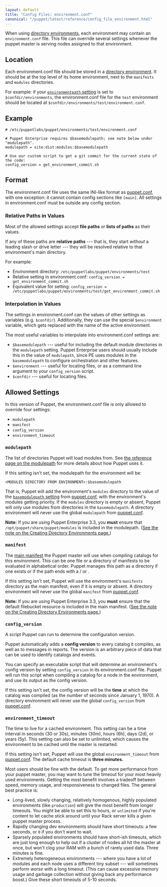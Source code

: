 ```yaml
---
layout: default
title: "Config Files: environment.conf"
canonical: "/puppet/latest/reference/config_file_environment.html"
---
```


[directory environments]: ./environments.html
[environmentpath]: ./environments.html#about-environmentpath
[modulepath]: ./configuration.html#modulepath
[puppet.conf]: ./config_file_main.html
[basemodulepath]: ./configuration.html#basemodulepath
[main manifest]: ./dirs_manifest.html


When using [directory environments][], each environment may contain an `environment.conf` file. This file can override several settings whenever the puppet master is serving nodes assigned to that environment.

## Location

Each environment.conf file should be stored in a [directory environment][directory environments]. It should be at the top level of its home environment, next to the `manifests` and `modules` directories.

For example: if your [`environmentpath` setting][environmentpath] is set to `$confdir/environments`, the environment.conf file for the `test` environment should be located at `$confdir/environments/test/environment.conf`.

## Example

    # /etc/puppetlabs/puppet/environments/test/environment.conf

    # Puppet Enterprise requires $basemodulepath; see note below under "modulepath".
    modulepath = site:dist:modules:$basemodulepath

    # Use our custom script to get a git commit for the current state of the code:
    config_version = get_environment_commit.sh

## Format

The environment.conf file uses the same INI-like format as [puppet.conf][], with one exception: it cannot contain config sections like `[main]`. All settings in environment.conf must be outside any config section.

### Relative Paths in Values

Most of the allowed settings accept **file paths** or **lists of paths** as their values.

If any of these paths are **relative paths** --- that is, they start _without_ a leading slash or drive letter --- they will be resolved relative to that environment's main directory.

For example:

* Environment directory: `/etc/puppetlabs/puppet/environments/test`
* Relative setting in environment.conf: `config_version = get_environment_commit.sh`
* Equivalent value for setting: `config_version = /etc/puppetlabs/puppet/environments/test/get_environment_commit.sh`

### Interpolation in Values

The settings in environment.conf can the values of other settings as variables (e.g. `$confdir`). Additionally, they can use the special `$environment` variable, which gets replaced with the name of the active environment.

The most useful variables to interpolate into environment.conf settings are:

* `$basemodulepath` --- useful for including the default module directories in the `modulepath` setting. Puppet Enterprise users should usually include this in the value of `modulepath`, since PE uses modules in the `basemodulepath` to configure orchestration and other features.
* `$environment` --- useful for locating files, or as a command line argument to your `config_version` script.
* `$confdir` --- useful for locating files.

Allowed Settings
-----

In this version of Puppet, the environment.conf file is only allowed to override four settings:

* `modulepath`
* `manifest`
* `config_version`
* `environment_timeout`

### `modulepath`

The list of directories Puppet will load modules from. See [the reference page on the modulepath][modulepath] for more details about how Puppet uses it.

If this setting isn't set, the modulepath for the environment will be:

    <MODULES DIRECTORY FROM ENVIRONMENT>:$basemodulepath

That is, Puppet will add the environment's `modules` directory to the value of the [`basemodulepath` setting][basemodulepath] from [puppet.conf][], with the environment's modules getting priority. If the `modules` directory is empty or absent, Puppet will only use modules from directories in the `basemodulepath`. A directory environment will never use the global `modulepath` from [puppet.conf][].

**Note:** If you are using Puppet Enterprise 3.3, you **must** ensure that `/opt/puppet/share/puppet/modules` is included in the modulepath. ([See the note on the Creating Directory Environments page.][pe_reqs])

[pe_reqs]: ./environments_creating.html#puppet-enterprise-requirements

### `manifest`

The [main manifest][] the Puppet master will use when compiling catalogs for this environment. This can be one file or a directory of manifests to be evaluated in alphabetical order. Puppet manages this path as a directory if one exists or if the path ends with a / or .

If this setting isn't set, Puppet will use the environment's `manifests` directory as the main manifest, even if it is empty or absent. A directory environment will never use the global `manifest` from [puppet.conf][].

**Note:** If you are using Puppet Enterprise 3.3, you **must** ensure that the default filebucket resource is included in the main manifest. ([See the note on the Creating Directory Environments page.][pe_reqs])

### `config_version`

A script Puppet can run to determine the configuration version.

Puppet automatically adds a **config version** to every catalog it compiles, as well as to messages in reports. The version is an arbitrary piece of data that can be used to identify catalogs and events.

You can specify an executable script that will determine an environment's config version by setting `config_version` in its environment.conf file. Puppet will run this script when compiling a catalog for a node in the environment, and use its output as the config version.

If this setting isn't set, the config version will be the **time** at which the catalog was compiled (as the number of seconds since January 1, 1970). A directory environment will never use the global `config_version` from [puppet.conf][].

### `environment_timeout`

The time to live for a cached environment. This setting can be a time interval in seconds (30 or 30s), minutes (30m), hours (6h), days (2d), or years (5y). This setting can also be set to unlimited, which causes the environment to be cached until the master is restarted.

If this setting isn't set, Puppet will use the global `environment_timeout` from [puppet.conf][]. The default cache timeout is **three minutes.**

Most users should be fine with the default. To get more performance from your puppet master, you may want to tune the timeout for your most heavily used environments. Getting the most benefit involves a tradeoff between speed, memory usage, and responsiveness to changed files. The general best practice is:

- Long-lived, slowly changing, relatively homogenous, highly populated environments (like `production`) will give the most benefit from longer timeouts. You might be able to set this to hours, or `unlimited` if you're content to let cache stick around until your Rack server kills a given puppet master process.
- Rapidly changing dev environments should have short timeouts: a few seconds, or `0` if you don't want to wait.
- Sparsely populated environments should have short-ish timeouts, which are just long enough to help out if a cluster of nodes all hit the master at once, but won't clog your RAM with a bunch of rarely used data. Three minutes is fine.
- Extremely heterogeneous environments --- where you have a lot of modules and each node uses a different tiny subset --- will sometimes perform _worse_ with a long timeout. (This can cause excessive memory usage and garbage collection without giving back any performance boost.) Give these short timeouts of 5-10 seconds.
